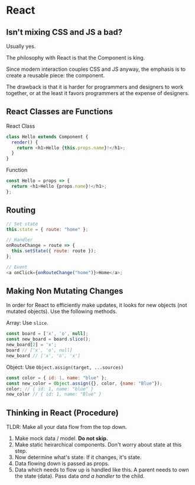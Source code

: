 # React

## Isn't mixing CSS and JS a bad?

Usually yes.

The philosophy with React is that the Component is king.

Since modern interaction couples CSS and JS anyway, the emphasis is to
create a reusable piece: the component.

The drawback is that it is harder for programmers and designers to work
together, or at the least it favors programmers at the expense of designers.

## React Classes are Functions

React Class

```js
class Hello extends Component {
  render() {
    return <h1>Hello {this.props.name}!</h1>;
  }
}
```

Function

```js
const Hello = props => {
  return <h1>Hello {props.name}!</h1>;
};
```

## Routing

```js
// Set state
this.state = { route: "home" };

// Handler
onRouteChange = route => {
  this.setState({ route: route });
};

// Event
<a onClick={onRouteChange("home")}>Home</a>;
```

## Making Non Mutating Changes
In order for React to efficiently make updates, it looks for new objects (not mutated objects). Use the following methods.

Array: Use `slice`.
```js
const board = ['x', 'o', null];
const new_board = board.slice();
new_board[2] = 'x';
board // ['x', 'o', null]
new_board // ['x', 'o', 'x']
```

Object: Use `Object.assign(target, ...sources)`
```js
const color = { id: 1, name: "blue" };
const new_color = Object.assign({}, color, {name: "Blue"});
color; // { id: 1, name: "blue" }
new_color // { id: 1, name: "Blue" }
```

## Thinking in React (Procedure)
TLDR: Make all your data flow from the top down.
1. Make mock data / model. **Do not skip.**
2. Make static heirarchical components. Don't worry about state at this step.
3. Now determine what's state. If it changes, it's state.
4. Data flowing down is passed as props.
5. Data which needs to flow up is handled like this. A parent needs to own the state (data). Pass data *and a handler* to the child.
